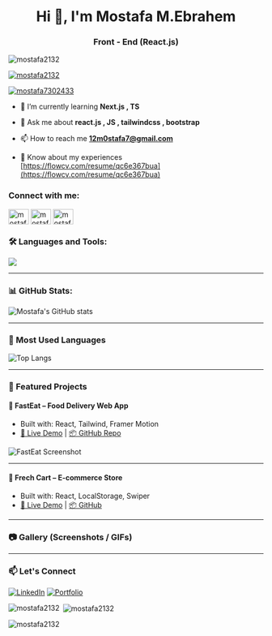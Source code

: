 <h1 align="center">Hi 👋, I'm Mostafa M.Ebrahem</h1>
<h3 align="center">Front - End (React.js)</h3>

<p align="left"> <img src="https://komarev.com/ghpvc/?username=mostafa2132&label=Profile%20views&color=0e75b6&style=flat" alt="mostafa2132" /> </p>

<p align="left"> <a href="https://github.com/ryo-ma/github-profile-trophy"><img src="https://github-profile-trophy.vercel.app/?username=mostafa2132" alt="mostafa2132" /></a> </p>

<p align="left"> <a href="https://twitter.com/mostafa7302433" target="blank"><img src="https://img.shields.io/twitter/follow/mostafa7302433?logo=twitter&style=for-the-badge" alt="mostafa7302433" /></a> </p>

- 🌱 I’m currently learning **Next.js , TS**

- 💬 Ask me about **react.js , JS , tailwindcss , bootstrap**

- 📫 How to reach me **12m0stafa7@gmail.com**

- 📄 Know about my experiences [https://flowcv.com/resume/qc6e367bua](https://flowcv.com/resume/qc6e367bua)

<h3 align="left">Connect with me:</h3>
<p align="left">
<a href="https://twitter.com/mostafa7302433" target="blank"><img align="center" src="https://raw.githubusercontent.com/rahuldkjain/github-profile-readme-generator/master/src/images/icons/Social/twitter.svg" alt="mostafa7302433" height="30" width="40" /></a>
<a href="https://linkedin.com/in/mostafa ebrahem" target="blank"><img align="center" src="https://raw.githubusercontent.com/rahuldkjain/github-profile-readme-generator/master/src/images/icons/Social/linked-in-alt.svg" alt="mostafa ebrahem" height="30" width="40" /></a>
<a href="https://fb.com/mostafa ebrahem" target="blank"><img align="center" src="https://raw.githubusercontent.com/rahuldkjain/github-profile-readme-generator/master/src/images/icons/Social/facebook.svg" alt="mostafa ebrahem" height="30" width="40" /></a>
</p>


### 🛠️ Languages and Tools:

<p align="left">
  <img src="https://skillicons.dev/icons?i=html,css,js,react,tailwind,bootstrap,git,github,vite,figma" />
</p>

---

### 📊 GitHub Stats:

![Mostafa's GitHub stats](https://github-readme-stats.vercel.app/api?username=Mostafa2132&show_icons=true&theme=tokyonight)

---

### 🧩 Most Used Languages

![Top Langs](https://github-readme-stats.vercel.app/api/top-langs/?username=Mostafa2132&layout=compact&theme=tokyonight)

---

### 🚀 Featured Projects

#### 🍔 FastEat – Food Delivery Web App
- Built with: React, Tailwind, Framer Motion
- [🔗 Live Demo](https://fast-eat-nine.vercel.app/) | [📦 GitHub Repo](https://github.com/Mostafa2132/FastEat)

![FastEat Screenshot](https://your-image-link-here.png)

---

#### 👕 Frech Cart – E-commerce Store
- Built with: React, LocalStorage, Swiper
- [🔗 Live Demo](https://your-demo-link) | [📦 GitHub](https://github.com/Mostafa2132/...)

---

### 📷 Gallery (Screenshots / GIFs)

<!-- You can host your screenshots on GitHub Issues or Imgur and paste the links here -->

---

### 📫 Let's Connect

[![LinkedIn](https://img.shields.io/badge/LinkedIn-blue?style=flat&logo=linkedin)](https://www.linkedin.com/in/your-link/)
[![Portfolio](https://img.shields.io/badge/Portfolio-222?style=flat&logo=vercel&logoColor=white)](https://yourportfolio.com)

<p><img align="left" src="https://github-readme-stats.vercel.app/api/top-langs?username=mostafa2132&show_icons=true&locale=en&layout=compact" alt="mostafa2132" /></p>

<p>&nbsp;<img align="center" src="https://github-readme-stats.vercel.app/api?username=mostafa2132&show_icons=true&locale=en" alt="mostafa2132" /></p>

<p><img align="center" src="https://github-readme-streak-stats.herokuapp.com/?user=mostafa2132&" alt="mostafa2132" /></p>
